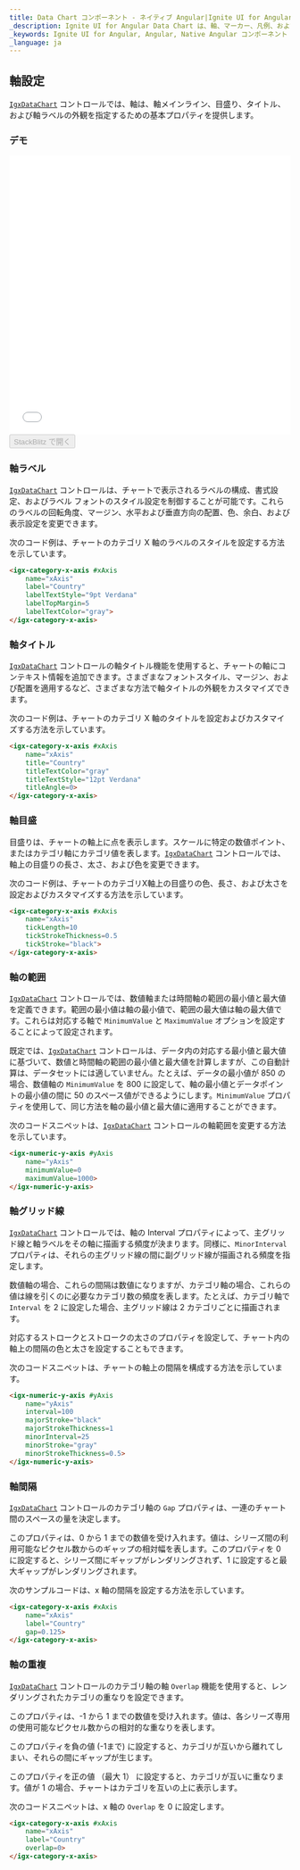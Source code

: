 ```yaml
---
title: Data Chart コンポーネント - ネイティブ Angular|Ignite UI for Angular
_description: Ignite UI for Angular Data Chart は、軸、マーカー、凡例、および注釈レイヤーのモジュール設計を提供するチャート コンポーネントです。チャート機能は、複合チャート ビューを作成するために同じチャート領域でのビジュアル要素の複数のインスタンスを利用できます。
_keywords: Ignite UI for Angular, Angular, Native Angular コンポーネント スイート, Native Angular コントロール, ネイティブ Angular コンポーネント, ネイティブ Angular コンポーネント ライブラリ, Angular チャート, Angular チャート コントロール, Angular チャート例, Angular チャート コンポーネント, Angular データ チャート
_language: ja
---
```


## 軸設定

[`IgxDataChart`](/products/ignite-ui-angular/api/docs/typescript/latest/classes/igxdatachart.html) コントロールでは、軸は、軸メインライン、目盛り、タイトル、および軸ラベルの外観を指定するための基本プロパティを提供します。

### デモ

<div class="sample-container loading" style="height: 500px">
    <iframe id="data-chart-axis-settings-iframe" src='{environment:dvDemosBaseUrl}/charts/data-chart-axis-settings' width="100%" height="100%" seamless frameBorder="0" onload="onXPlatSampleIframeContentLoaded(this);"></iframe>
</div>
<div>
    <button data-localize="stackblitz" disabled class="stackblitz-btn" data-iframe-id="data-chart-axis-settings-iframe" data-demos-base-url="{environment:dvDemosBaseUrl}">StackBlitz で開く
    </button>
</div>

<div class="divider--half"></div>

### 軸ラベル

[`IgxDataChart`](/products/ignite-ui-angular/api/docs/typescript/latest/classes/igxdatachart.html) コントロールは、チャートで表示されるラベルの構成、書式設定、およびラベル フォントのスタイル設定を制御することが可能です。これらのラベルの回転角度、マージン、水平および垂直方向の配置、色、余白、および表示設定を変更できます。

次のコード例は、チャートのカテゴリ X 軸のラベルのスタイルを設定する方法を示しています。

```html
<igx-category-x-axis #xAxis
    name="xAxis"
    label="Country"
    labelTextStyle="9pt Verdana"
    labelTopMargin=5
    labelTextColor="gray">
</igx-category-x-axis>
```

### 軸タイトル

[`IgxDataChart`](/products/ignite-ui-angular/api/docs/typescript/latest/classes/igxdatachart.html) コントロールの軸タイトル機能を使用すると、チャートの軸にコンテキスト情報を追加できます。さまざまなフォントスタイル、マージン、および配置を適用するなど、さまざまな方法で軸タイトルの外観をカスタマイズできます。

次のコード例は、チャートのカテゴリ X 軸のタイトルを設定およびカスタマイズする方法を示しています。

```html
<igx-category-x-axis #xAxis
    name="xAxis"
    title="Country"
    titleTextColor="gray"
    titleTextStyle="12pt Verdana"
    titleAngle=0>
</igx-category-x-axis>
```

### 軸目盛

目盛りは、チャートの軸上に点を表示します。スケールに特定の数値ポイント、またはカテゴリ軸にカテゴリ値を表します。[`IgxDataChart`](/products/ignite-ui-angular/api/docs/typescript/latest/classes/igxdatachart.html) コントロールでは、軸上の目盛りの長さ、太さ、および色を変更できます。

次のコード例は、チャートのカテゴリX軸上の目盛りの色、長さ、および太さを設定およびカスタマイズする方法を示しています。

```html
<igx-category-x-axis #xAxis
    name="xAxis"
    tickLength=10
    tickStrokeThickness=0.5
    tickStroke="black">
</igx-category-x-axis>
```

### 軸の範囲

[`IgxDataChart`](/products/ignite-ui-angular/api/docs/typescript/latest/classes/igxdatachart.html) コントロールでは、数値軸または時間軸の範囲の最小値と最大値を定義できます。範囲の最小値は軸の最小値で、範囲の最大値は軸の最大値です。これらは対応する軸で `MinimumValue` と `MaximumValue` オプションを設定することによって設定されます。

既定では、[`IgxDataChart`](/products/ignite-ui-angular/api/docs/typescript/latest/classes/igxdatachart.html) コントロールは、データ内の対応する最小値と最大値に基づいて、数値と時間軸の範囲の最小値と最大値を計算しますが、この自動計算は、データセットには適していません。たとえば、データの最小値が 850 の場合、数値軸の `MinimumValue` を 800 に設定して、軸の最小値とデータポイントの最小値の間に 50 のスペース値ができるようにします。`MinimumValue` プロパティを使用して、同じ方法を軸の最小値と最大値に適用することができます。

次のコードスニペットは、[`IgxDataChart`](/products/ignite-ui-angular/api/docs/typescript/latest/classes/igxdatachart.html) コントロールの軸範囲を変更する方法を示しています。

```html
<igx-numeric-y-axis #yAxis
    name="yAxis"
    minimumValue=0
    maximumValue=1000>
</igx-numeric-y-axis>
```

### 軸グリッド線

[`IgxDataChart`](/products/ignite-ui-angular/api/docs/typescript/latest/classes/igxdatachart.html) コントロールでは、軸の Interval プロパティによって、主グリッド線と軸ラベルをその軸に描画する頻度が決まります。同様に、`MinorInterval` プロパティは、それらの主グリッド線の間に副グリッド線が描画される頻度を指定します。

数値軸の場合、これらの間隔は数値になりますが、カテゴリ軸の場合、これらの値は線を引くのに必要なカテゴリ数の頻度を表します。たとえば、カテゴリ軸で `Interval` を 2 に設定した場合、主グリッド線は 2 カテゴリごとに描画されます。

対応するストロークとストロークの太さのプロパティを設定して、チャート内の軸上の間隔の色と太さを設定することもできます。

次のコードスニペットは、チャートの軸上の間隔を構成する方法を示しています。

```html
<igx-numeric-y-axis #yAxis
    name="yAxis"
    interval=100
    majorStroke="black"
    majorStrokeThickness=1
    minorInterval=25
    minorStroke="gray"
    minorStrokeThickness=0.5>
</igx-numeric-y-axis>
```

### 軸間隔

[`IgxDataChart`](/products/ignite-ui-angular/api/docs/typescript/latest/classes/igxdatachart.html) コントロールのカテゴリ軸の `Gap` プロパティは、一連のチャート間のスペースの量を決定します。

このプロパティは、0 から 1 までの数値を受け入れます。値は、シリーズ間の利用可能なピクセル数からのギャップの相対幅を表します。このプロパティを 0 に設定すると、シリーズ間にギャップがレンダリングされず、1 に設定すると最大ギャップがレンダリングされます。

次のサンプルコードは、x 軸の間隔を設定する方法を示しています。

```html
<igx-category-x-axis #xAxis
    name="xAxis"
    label="Country"
    gap=0.125>
</igx-category-x-axis>
```

### 軸の重複

[`IgxDataChart`](/products/ignite-ui-angular/api/docs/typescript/latest/classes/igxdatachart.html) コントロールのカテゴリ軸の軸 `Overlap` 機能を使用すると、レンダリングされたカテゴリの重なりを設定できます。

このプロパティは、-1 から 1 までの数値を受け入れます。値は、各シリーズ専用の使用可能なピクセル数からの相対的な重なりを表します。

このプロパティを負の値 (-1まで) に設定すると、カテゴリが互いから離れてしまい、それらの間にギャップが生じます。

このプロパティを正の値 （最大 1） に設定すると、カテゴリが互いに重なります。値が 1 の場合、チャートはカテゴリを互いの上に表示します。

次のコードスニペットは、x 軸の `Overlap` を 0 に設定します。

```html
<igx-category-x-axis #xAxis
    name="xAxis"
    label="Country"
    overlap=0>
</igx-category-x-axis>
```
